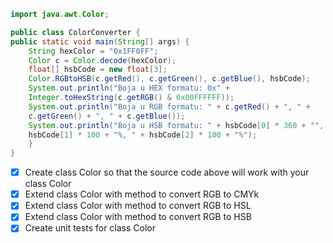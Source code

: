 ```java
import java.awt.Color;  

public class ColorConverter {  
public static void main(String[] args) {  
	String hexColor = "0x1FF0FF";  
	Color c = Color.decode(hexColor);  
	float[] hsbCode = new float[3];  
	Color.RGBtoHSB(c.getRed(), c.getGreen(), c.getBlue(), hsbCode);  
	System.out.println("Boja u HEX formatu: 0x" +  
	Integer.toHexString(c.getRGB() & 0x00FFFFFF));  
	System.out.println("Boja u RGB formatu: " + c.getRed() + ", " +  
	c.getGreen() + ", " + c.getBlue());  
	System.out.println("Boja u HSB formatu: " + hsbCode[0] * 360 + "°, " +  
	hsbCode[1] * 100 + "%, " + hsbCode[2] * 100 + "%");  
	}  
}
```


- [x] Create class Color so that the source code above will work with your class Color 
- [x] Extend class Color with method to convert RGB to CMYk
- [x] Extend class Color with method to convert RGB to HSL
- [x] Extend class Color with method to convert RGB to HSB
- [x] Create unit tests for class Color
